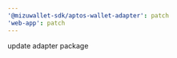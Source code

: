 ```yaml
---
'@mizuwallet-sdk/aptos-wallet-adapter': patch
'web-app': patch
---
```


update adapter package
